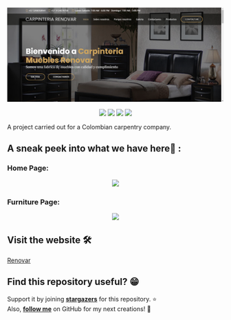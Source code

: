 ![Awesome Portfolio Website](./assets/img/readme/web.png)

<div align="center">

<a href="https://github.com/smaranjitghose/awesome-portfolio-websites"><img src="https://img.shields.io/badge/Built%20by-developers%20%3C%2F%3E-0059b3"></a>
<a href="https://github.com/smaranjitghose/awesome-portfolio-websites"><img src="https://img.shields.io/static/v1.svg?label=Contributions&message=Welcome&color=yellow"></a>
<a href="https://github.com/smaranjitghose/"><img src="https://img.shields.io/badge/Maintained%3F-yes-brightgreen.svg?v=103"></a>
<a href="https://github.com/smaranjitghose/awesome-portfolio-websites/blob/master/LICENSE"><img src="https://img.shields.io/badge/license-MIT-blue.svg?v=103"></a>
</div>

A project carried out for a Colombian carpentry company.

## A sneak peek into what we have here🙈 :

### Home Page:

<p align="center"><img src="./assets/img/readme/home.gif"></p>

### Furniture Page:

<p align="center"><img src="./assets/img/readme/furniture.gif"></p>

## Visit the website 🛠

[Renovar](https://enrique213-vp.github.io/RenoVar/)

## Find this repository useful? :grin:
Support it by joining __[stargazers](https://github.com/Enrique213-VP/RenoVar)__ for this repository. :star: <br>
Also, __[follow me](https://github.com/Enrique213-VP)__ on GitHub for my next creations! :bison:

</p>
